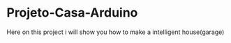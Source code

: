 Projeto-Casa-Arduino
====================

Here on this  project i will show you how to make a intelligent house(garage)
